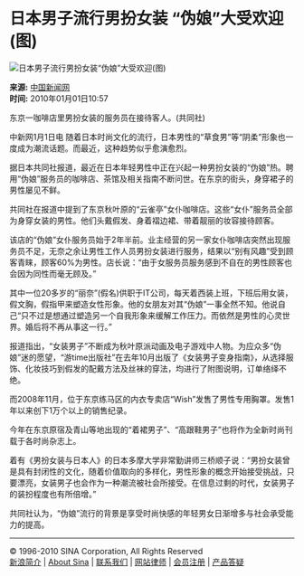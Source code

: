 # 日本男子流行男扮女装 “伪娘”大受欢迎(图)

![日本男子流行男扮女装“伪娘”大受欢迎(图)](http://i2.sinaimg.cn/dy/o/2010-01-01/1262314694_sWmwGF.jpg)

**来源:** [中国新闻网](http://www.chinanews.com.cn)  
**时间:** 2010年01月01日10:57  

东京一咖啡店里男扮女装的服务员在接待客人。(共同社)

中新网1月1日电 随着日本时尚文化的流行，日本男性的“草食男”等“阴柔”形象也一度成为潮流话题。而最近，这种趋势似乎愈演愈烈。

据日本共同社报道，最近在日本年轻男性中正在兴起一种男扮女装的“伪娘”热。聘用“伪娘”服务员的咖啡店、茶馆及相关指南不断问世。在东京的街头，身穿裙子的男性屡见不鲜。

共同社在报道中提到了东京秋叶原的“云雀亭”女仆咖啡店。这些“女仆”服务员全部为身穿女装的男性。他们头戴假发、身着褶边裙、带着靓丽的妆容接待顾客。

该店的“伪娘”女仆服务员始于2年半前。业主经营的另一家女仆咖啡店突然出现服务员不足，无奈之余让男性工作人员男扮女装进行服务，结果以“别有风趣”受到顾客青睐，顾客60%为男性。店长说：“由于女服务员服务感到不自在的男性顾客也会因为同性而毫无顾及。”

其中一位20多岁的“丽奈”(假名)供职于IT公司，每天着西装上班，下班后用女装，假文胸，假指甲来塑造女性形象。他的女朋友对其“伪娘”一事全然不知。他说自己“只不过是想通过塑造另一个自我形象来缓解工作压力。而依然是男性的心灵世界。婚后将不再从事这一行。”

报道指出，“女装男子”不断成为秋叶原派动画及电子游戏中人物。为应众多“伪娘”迷的愿望，“游time出版社”在去年10月出版了《女装男子变身指南》，从选择服饰、化妆技巧到假发的配戴方法及丝袜的穿法，均进行了附图说明，订单络绎不绝。

而2008年11月，位于东京练马区的内衣专卖店“Wish”发售了男性专用胸罩。发售1年以来创下1万个以上的销售纪录。

今年在东京原宿及青山等地出现的“着裙男子”、“高跟鞋男子”也将作为全新时尚刊载于各时尚杂志上。

着有《男扮女装与日本人》的日本多摩大学非常勤讲师三桥顺子说：“男扮女装曾是具有封闭性的文化，随着价值取向的多样化，男性形象的概念开始接受挑战，只要漂亮，女装男子也会作为一种潮流被社会所接受。在信息过剩的时代，女装男子的装扮程度也有所倍增。”

共同社认为，“伪娘”流行的背景是享受时尚快感的年轻男女日渐增多与社会承受能力的提高。  

---

© 1996-2010 SINA Corporation, All Rights Reserved  
[新浪简介](http://corp.sina.com.cn/chn/) | [About Sina](http://corp.sina.com.cn/eng/) | [联系我们](http://www.sina.com.cn/contactus.html) | [网站律师](http://www.sina.com.cn/intro/lawfirm.shtml) | [会员注册](http://members.sina.com.cn/apply/) | [产品答疑](http://help.sina.com.cn/)